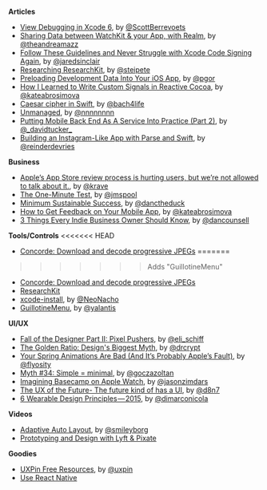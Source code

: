 **Articles**

* [View Debugging in Xcode 6](http://www.raywenderlich.com/98356/view-debugging-in-xcode-6), by [@ScottBerrevoets](https://twitter.com/ScottBerrevoets)
* [Sharing Data between WatchKit & your App, with Realm](https://realm.io/news/tutorial-sharing-data-between-watchkit-and-your-app/), by [@theandreamazz](https://twitter.com/theandreamazz)
* [Follow These Guidelines and Never Struggle with Xcode Code Signing Again](http://blog.jaredsinclair.com/post/116436789850/follow-these-guidelines-and-never-struggle-with), by [@jaredsinclair](https://twitter.com/jaredsinclair)
* [Researching ResearchKit](http://petersteinberger.com/blog/2015/researching-researchkit/), by [@steipete](https://twitter.com/steipete)
* [Preloading Development Data Into Your iOS App](http://corporationunknown.com/blog/2014/07/10/preloading-development-data-into-your-ios-app/), by [@pgor](https://twitter.com/pgor)
* [How I Learned to Write Custom Signals in Reactive Cocoa](http://yalantis.com/blog/how-i-learned-to-write-custom-signals-in-reactive-cocoa/), by [@kateabrosimova](https://twitter.com/kateabrosimova)
* [Caesar cipher in Swift](http://ijoshsmith.com/2015/04/14/caesar-cipher-in-swift/), by [@bach4life](https://twitter.com/bach4life)
* [Unmanaged](http://nshipster.com/unmanaged/), by [@nnnnnnnn](https://twitter.com/nnnnnnnn)
* [Putting Mobile Back End As A Service Into Practice (Part 2)](http://www.smashingmagazine.com/2015/04/14/mobile-backend-service-practice-part2/), by [@_davidtucker\_](https://twitter.com/_davidtucker_)
* [Building an Instagram-Like App with Parse and Swift](http://www.appcoda.com/instagram-app-parse-swift/), by [@reinderdevries](https://twitter.com/reinderdevries)

**Business**

* [Apple’s App Store review process is hurting users, but we’re not allowed to talk about it.](https://medium.com/@krave/apple-s-app-store-review-process-is-hurting-users-but-we-re-not-allowed-to-talk-about-it-55d791451b), by [@krave](https://twitter.com/krave)
* [The One-Minute Test](https://medium.com/@jmspool/the-one-minute-test-68738cb111ea), by [@jmspool](https://twitter.com/jmspool)
* [Minimum Sustainable Success](http://www.lostgarden.com/2015/04/minimum-sustainable-success.html), by [@danctheduck](https://twitter.com/danctheduck)
* [How to Get Feedback on Your Mobile App](http://yalantis.com/blog/get-feedback-mobile-app/), by [@kateabrosimova](https://twitter.com/kateabrosimova)
* [3 Things Every Indie Business Owner Should Know](http://dancounsell.com/articles/3-things-every-indie-business-owner-should-know), by [@dancounsell](https://twitter.com/dancounsell)

**Tools/Controls**
<<<<<<< HEAD
* [Concorde: Download and decode progressive JPEGs](https://github.com/contentful-labs/Concorde/) 
=======
>>>>>>> Adds "GuillotineMenu"

* [Concorde: Download and decode progressive JPEGs](https://github.com/contentful-labs/Concorde/) 
* [ResearchKit](http://researchkit.github.io)
* [xcode-install](https://github.com/neonichu/xcode-install), by [@NeoNacho](https://twitter.com/NeoNacho)
* [GuillotineMenu](https://github.com/Yalantis/GuillotineMenu), by [@yalantis](https://twitter.com/yalantis)

**UI/UX**

* [Fall of the Designer Part II: Pixel Pushers](http://www.elischiff.com/blog/2015/4/14/fall-of-the-designer-part-ii-pixel-pushers), by [@eli_schiff](https://twitter.com/eli_schiff)
* [The Golden Ratio: Design's Biggest Myth](http://www.fastcodesign.com/3044877/the-golden-ratio-designs-biggest-myth), by [@drcrypt](https://twitter.com/drcrypt)
* [Your Spring Animations Are Bad (And It’s Probably Apple’s Fault)](https://medium.com/@flyosity/your-spring-animations-are-bad-and-it-s-probably-apple-s-fault-784932e51733), by [@flyosity](https://twitter.com/flyosity)
* [Myth #34: Simple = minimal](http://uxmyths.com/post/115783813605/myth-34-simple-minimal), by [@goczazoltan](https://twitter.com/goczazoltan)
* [Imagining Basecamp on Apple Watch](https://signalvnoise.com/posts/3869-imagining-basecamp-on-apple-watch), by [@jasonzimdars](https://twitter.com/jasonzimdars)
* [The UX of the Future- The future kind of has a UI](https://medium.com/@d8n7/ux-of-the-future-the-future-kind-of-has-a-ui-83486def852a), by [@d8n7](https://twitter.com/d8n7)
* [6 Wearable Design Principles — 2015](https://medium.com/@dimarconicola/6-wearable-design-principles-2015-a6e7d8441c3f), by [@dimarconicola](https://twitter.com/dimarconicola)

**Videos**

* [Adaptive Auto Layout](https://www.youtube.com/watch?v=taWaW2GzfCI), by [@smileyborg](https://twitter.com/smileyborg)
* [Prototyping and Design with Lyft & Pixate](https://www.youtube.com/watch?v=X-jDSOHsix8)

**Goodies**

* [UXPin Free Resources](http://www.uxpin.com/knowledge.html), by [@uxpin](https://twitter.com/uxpin)
* [Use React Native](http://www.reactnative.com/)
